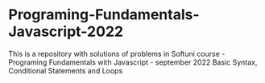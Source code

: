 # Programing-Fundamentals-Javascript-2022
This is a repository with solutions of problems in Softuni course - Programing Fundamentals with Javascript - september 2022
Basic Syntax, Conditional Statements and Loops